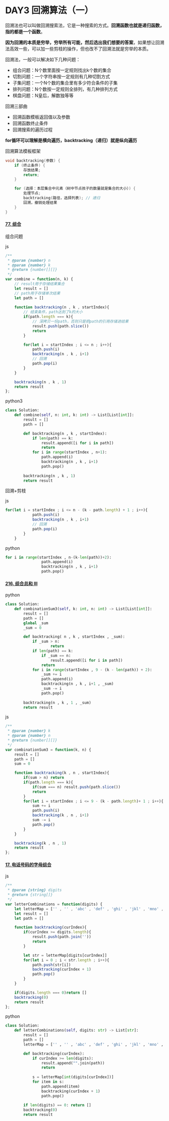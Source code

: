 # DAY3 回溯算法（一）

回溯法也可以叫做回溯搜索法，它是一种搜索的方式。**回溯函数也就是递归函数，指的都是一个函数**。

**因为回溯的本质是穷举，穷举所有可能，然后选出我们想要的答案**，如果想让回溯法高效一些，可以加一些剪枝的操作，但也改不了回溯法就是穷举的本质。

回溯法，一般可以解决如下几种问题：

- 组合问题：N个数里面按一定规则找出k个数的集合
- 切割问题：一个字符串按一定规则有几种切割方式
- 子集问题：一个N个数的集合里有多少符合条件的子集
- 排列问题：N个数按一定规则全排列，有几种排列方式
- 棋盘问题：N皇后，解数独等等



回溯三部曲

- 回溯函数模板返回值以及参数
- 回溯函数终止条件
- 回溯搜索的遍历过程



**for循环可以理解是横向遍历，backtracking（递归）就是纵向遍历**



回溯算法模板框架

```c
void backtracking(参数) {
    if (终止条件) {
        存放结果;
        return;
    }

    for (选择：本层集合中元素（树中节点孩子的数量就是集合的大小）) {
        处理节点;
        backtracking(路径，选择列表); // 递归
        回溯，撤销处理结果
    }
}
```





#### [77. 组合](https://leetcode-cn.com/problems/combinations/)

组合问题

js

```javascript
/**
 * @param {number} n
 * @param {number} k
 * @return {number[][]}
 */
var combine = function(n, k) {
    // result用于存储结果集合
    let result = []
    // path用于存储单次结果
    let path = []
    
    function backtracking(n , k , startIndex){
        // 结束条件，path达到了k的大小
        if(path.length === k){
            // 深拷贝一份path，否则只是把path的引用存储进结果
            result.push(path.slice())
            return 
        }

        for(let i = startIndex ; i <= n ; i++){
            path.push(i)
            backtracking(n , k , i+1)
            // 回溯
            path.pop(i)
        }
    }

    backtracking(n , k , 1)
    return result
};
```

python3

```python
class Solution:
    def combine(self, n: int, k: int) -> List[List[int]]:
        result = []
        path = []

        def backtracking(n , k , startIndex):
            if len(path) == k:
                result.append([i for i in path])
                return
            for i in range(startIndex , n+1):
                path.append(i)
                backtracking(n , k , i+1)
                path.pop()
        
        backtracking(n , k , 1)
        return result
```

回溯+剪枝

js

```javascript
for(let i = startIndex ; i <= n - (k - path.length) + 1 ; i++){
            path.push(i)
            backtracking(n , k , i+1)
            // 回溯
            path.pop(i)
        }
    }
```

python

```python
for i in range(startIndex , n-(k-len(path))+2):
                path.append(i)
                backtracking(n , k , i+1)
                path.pop()
```



#### [216. 组合总和 III](https://leetcode-cn.com/problems/combination-sum-iii/)

python

```python
class Solution:
    def combinationSum3(self, k: int, n: int) -> List[List[int]]:
        result = []
        path = []
        global _sum
        _sum = 0

        def backtracking( n , k , startIndex , _sum):
            if _sum > n:
                    return
            if len(path) == k:
                if _sum == n:
                    result.append([i for i in path])
                return
            for i in range(startIndex , 9 - (k - len(path)) + 2):
                _sum += i
                path.append(i)
                backtracking(n , k , i+1 , _sum)
                _sum -= i
                path.pop()
        
        backtracking(n , k , 1 , _sum)
        return result

```

js

```javascript
/**
 * @param {number} k
 * @param {number} n
 * @return {number[][]}
 */
var combinationSum3 = function(k, n) {
    result = []
    path = []
    sum = 0

    function backtracking(k , n , startIndex){
        if(sum > n) return
        if(path.length === k){
            if(sum === n) result.push(path.slice())
            return
        }
        for(let i = startIndex ; i <= 9 - (k - path.length)+ 1 ; i++){
            sum += i
            path.push(i)
            backtracking(k , n , i+1)
            sum -= i
            path.pop()
        }
    }

    backtracking(k , n , 1)
    return result
};
```



#### [17. 电话号码的字母组合](https://leetcode-cn.com/problems/letter-combinations-of-a-phone-number/)

js

```javascript
/**
 * @param {string} digits
 * @return {string[]}
 */
var letterCombinations = function(digits) {
    let letterMap = ['' , '' , 'abc' , 'def' , 'ghi' , 'jkl' , 'mno' , 'pqrs' , 'tuv' , 'wxyz']
    let result = []
    let path = []

    function backtracking(curIndex){
        if(curIndex >= digits.length){
            result.push(path.join(''))
            return
        }

        let str = letterMap[digits[curIndex]]
        for(let i = 0 ; i < str.length ; i++){
            path.push(str[i])
            backtracking(curIndex + 1)
            path.pop()
        }
    }

    if(digits.length === 0)return []
    backtracking(0)
    return result
};
```

python

```python
class Solution:
    def letterCombinations(self, digits: str) -> List[str]:
        result = []
        path = []
        letterMap = ['' , '' , 'abc' , 'def' , 'ghi' , 'jkl' , 'mno' , 'pqrs' , 'tuv' , 'wxyz']

        def backtracking(curIndex):
            if curIndex >= len(digits):
                result.append("".join(path))
                return
            
            s = letterMap[int(digits[curIndex])]
            for item in s:
                path.append(item)
                backtracking(curIndex + 1)
                path.pop()
        
        if len(digits) == 0: return []
        backtracking(0)
        return result

```

